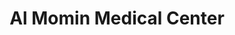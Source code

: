 ---
title: "Al Momin Medical Center"
url: /karachi/al-momin-medical-center/
shop: medical supply
---